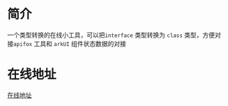 # 简介

一个类型转换的在线小工具，可以把`interface` 类型转换为 `class` 类型，方便对接`apifox` 工具和 `arkUI` 组件状态数据的对接

# 在线地址

[在线地址](https://fine-interface2class.vercel.app/)

